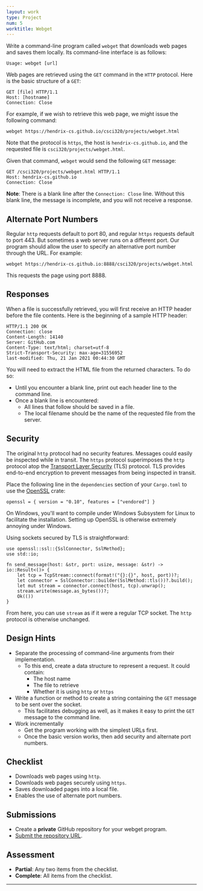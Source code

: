 ```yaml
---
layout: work
type: Project
num: 5
worktitle: Webget
---
```


Write a command-line program called `webget` that downloads web pages and saves them locally. 
Its command-line interface is as follows:

```
Usage: webget [url] 
```

Web pages are retrieved using the `GET` command in the `HTTP` protocol. Here is 
the basic structure of a `GET`:

```
GET [file] HTTP/1.1
Host: [hostname]
Connection: Close

```

For example, if we wish to retrieve this web page, we might issue the following command:

```
webget https://hendrix-cs.github.io/csci320/projects/webget.html
```

Note that the protocol is `https`, the host is `hendrix-cs.github.io`, and the requested
file is `csci320/projects/webget.html`.

Given that command, `webget` would send the following `GET` message:

```
GET /csci320/projects/webget.html HTTP/1.1                                                                               
Host: hendrix-cs.github.io                                                                                              
Connection: Close

```

**Note**: There is a blank line after the `Connection: Close` line. Without this blank line,
the message is incomplete, and you will not receive a response. 


## Alternate Port Numbers

Regular `http` requests default to port 80, and regular `https` requests default to port 443. But sometimes a 
web server runs on a different port. Our program should allow the user to specify an alternative port number 
through the URL. For example:

```
webget https://hendrix-cs.github.io:8888/csci320/projects/webget.html
```

This requests the page using port 8888. 

## Responses

When a file is successfully retrieved, you will first receive an HTTP header before the file contents. 
Here is the beginning of a sample HTTP header:

```
HTTP/1.1 200 OK                                                                                                         Connection: close                                                                                                       Content-Length: 14140                                                                                                   
Server: GitHub.com                                                                                                      
Content-Type: text/html; charset=utf-8                                                                                  
Strict-Transport-Security: max-age=31556952                                                                             
last-modified: Thu, 21 Jan 2021 00:44:30 GMT
```

You will need to extract the HTML file from the returned characters. To do so:
* Until you encounter a blank line, print out each header line to the command line.
* Once a blank line is encountered:
  * All lines that follow should be saved in a file.
  * The local filename should be the name of the requested file from the server.

## Security

The original `http` protocol had no security features. Messages could easily be inspected while in transit. The 
`https` protocol superimposes the `http` protocol atop the 
[Transport Layer Security](https://en.wikipedia.org/wiki/Transport_Layer_Security) (TLS) protocol. TLS provides
end-to-end encryption to prevent messages from being inspected in transit.

Place the following line in the `dependencies` section of your `Cargo.toml` to use the [OpenSSL](https://crates.io/crates/openssl) crate:
```
openssl = { version = "0.10", features = ["vendored"] }
```

On Windows, you'll want to compile under Windows Subsystem for Linux to facilitate the installation. Setting up
OpenSSL is otherwise extremely annoying under Windows.

Using sockets secured by TLS is straightforward:

```
use openssl::ssl::{SslConnector, SslMethod};
use std::io;

fn send_message(host: &str, port: usize, message: &str) -> io::Result<()> {
    let tcp = TcpStream::connect(format!("{}:{}", host, port))?;
	let connector = SslConnector::builder(SslMethod::tls())?.build();
	let mut stream = connector.connect(host, tcp).unwrap();
	stream.write(message.as_bytes())?;
	Ok(())
}
```

From here, you can use `stream` as if it were a regular TCP socket. The `http` protocol is otherwise unchanged.

## Design Hints

* Separate the processing of command-line arguments from their implementation.
  * To this end, create a data structure to represent a request. It could contain:
    * The host name
	* The file to retrieve
	* Whether it is using `http` or `https`
* Write a function or method to create a string containing the `GET` message to be sent over the socket.
  * This facilitates debugging as well, as it makes it easy to print the `GET` message to the command line.
* Work incrementally
  * Get the program working with the simplest URLs first.
  * Once the basic version works, then add security and alternate port numbers.
  
## Checklist

* Downloads web pages using `http`.
* Downloads web pages securely using `https`.
* Saves downloaded pages into a local file.
* Enables the use of alternate port numbers.

## Submissions
* Create a **private** GitHub repository for your webget program.
* [Submit the repository URL](https://docs.google.com/forms/d/e/1FAIpQLSeCE51hAA4VV1jN_E4pVH1FDB3G6x7-GrIg5_MAP_qqMd6fAg/viewform?usp=sf_link).

## Assessment
* **Partial**: Any two items from the checklist.
* **Complete**: All items from the checklist.

------------------------------------------------------------------------
